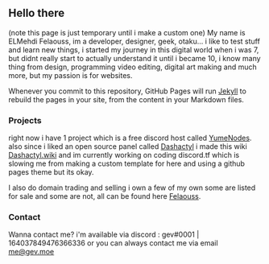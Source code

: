 ## Hello there

(note this page is just temporary until i make a custom one)
My name is ELMehdi Felaouss, im a developer, designer, geek, otaku... i like to test stuff and learn new things, i started my journey in this digital world when i was 7, but didnt really start to actually understand it until i became 10, i know many thing from design, programming video editing, digital art making and much more, but my passion is for websites.

Whenever you commit to this repository, GitHub Pages will run [Jekyll](https://jekyllrb.com/) to rebuild the pages in your site, from the content in your Markdown files.

### Projects

right now i have 1 project which is a free discord host called [YumeNodes](https://yumenodes.net).
also since i liked an open source panel called [Dashactyl](https://github.com/real2two/dashactyl) i made this wiki [Dashactyl.wiki](https://www.dashactyl.wiki)
and im currently working on coding discord.tf which is slowing me from making a custom template for here and using a github pages theme but its okay.

I also do domain trading and selling i own a few of my own some are listed for sale and some are not, all can be found here [Felaouss](https://felaouss.net).

### Contact

Wanna contact me? i'm available via discord : gev#0001 | 164037849476366336
or you can always contact me via email [me@gev.moe](mailto:me@gev.moe)

